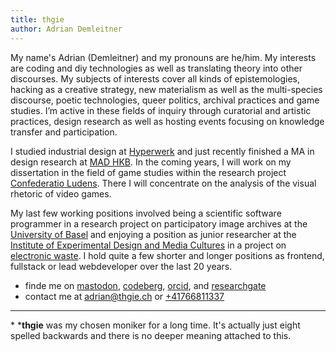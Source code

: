 ```yaml
---
title: thgie
author: Adrian Demleitner
---
```

My name's Adrian (Demleitner) and my pronouns are he/him. My interests are coding and diy technologies as well as translating theory into other discourses. My subjects of interests cover all kinds of epistemologies, hacking as a creative strategy, new materialism as well as the multi-species discourse, poetic technologies, queer politics, archival practices and game studies. I’m active in these fields of inquiry through curatorial and artistic practices, design research as well as hosting events focusing on knowledge transfer and participation.

I studied industrial design at [Hyperwerk](https://www.hypermagazine.ch/) and just recently finished a MA in design research at [MAD HKB](https://www.hkb-ma-design.ch/en/home-118.html). In the coming years, I will work on my dissertation in the field of game studies within the research project [Confederatio Ludens](https://chludens.hypotheses.org/). There I will concentrate on the analysis of the visual rhetoric of video games.

My last few working positions involved being a scientific software programmer in a research project on participatory image archives at the [University of Basel](https://dbis.dmi.unibas.ch/research/projects/pia/) and enjoying a position as junior researcher at the [Institute of Experimental Design and Media Cultures](https://www.ixdm.ch) in a project on [electronic waste](https://times-of-waste.ch/en/). I hold quite a few shorter and longer positions as frontend, fullstack or lead webdeveloper over the last 20 years.

-   finde me on <a href="https://post.lurk.org/@thgie" rel="me">mastodon</a>, [codeberg](https://codeberg.org/thgie), [orcid](https://orcid.org/0000-0001-9918-7300), and [researchgate](https://www.researchgate.net/profile/Adrian-Demleitner)
-   contact me at [adrian@thgie.ch](mailto:adrian@thgie.ch) or [+41766811337](tel:0041766811337)

---

\* ***thgie** was my chosen moniker for a long time. It's actually just eight spelled backwards and there is no deeper meaning attached to this. 